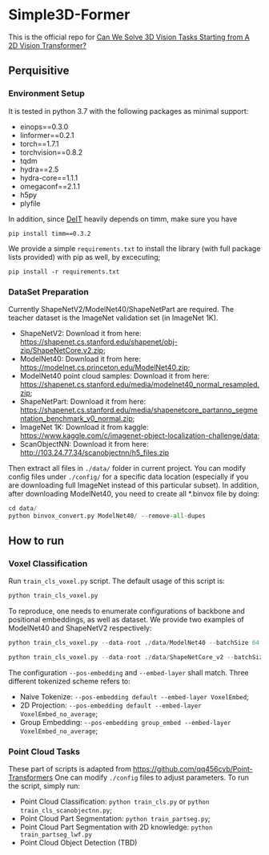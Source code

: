 # Simple3D-Former
This is the official repo for [Can We Solve 3D Vision Tasks Starting from A 2D Vision Transformer?](https://arxiv.org/pdf/2209.07026.pdf)

## Perquisitive

### Environment Setup
It is tested in python 3.7 with the following packages as minimal support:

*   einops==0.3.0
*   linformer==0.2.1
*   torch==1.7.1
*   torchvision==0.8.2
*   tqdm
*   hydra==2.5
*   hydra-core==1.1.1
*   omegaconf==2.1.1
*   h5py
*   plyfile

In addition, since [DeIT](https://github.com/facebookresearch/deit) heavily depends on timm, make sure you have

``` pip install timm==0.3.2  ```

We provide a simple ```requirements.txt``` to install the library (with full package lists provided) with pip as well, by excecuting;

```pip install -r requirements.txt ```


### DataSet Preparation

Currently ShapeNetV2/ModelNet40/ShapeNetPart are required. The teacher dataset is the ImageNet validation set (in ImageNet 1K).

*   ShapeNetV2: Download it from here: https://shapenet.cs.stanford.edu/shapenet/obj-zip/ShapeNetCore.v2.zip;
*   ModelNet40: Download it from here: https://modelnet.cs.princeton.edu/ModelNet40.zip;
*   ModelNet40 point cloud samples: Download it from here: https://shapenet.cs.stanford.edu/media/modelnet40_normal_resampled.zip;
*   ShapeNetPart: Download it from here: https://shapenet.cs.stanford.edu/media/shapenetcore_partanno_segmentation_benchmark_v0_normal.zip;
*   ImageNet 1K: Download it from kaggle: https://www.kaggle.com/c/imagenet-object-localization-challenge/data;
*   ScanObjectNN: Download it from here: http://103.24.77.34/scanobjectnn/h5_files.zip

Then extract all files in ```./data/``` folder in current project. You can modify config files under ```./config/``` for a specific data location (especially if you are downloading full ImageNet instead of this particular subset). In addition, after downloading ModelNet40, you need to create all *.binvox file by doing:

``` python 
cd data/
python binvox_convert.py ModelNet40/ --remove-all-dupes
```

## How to run

### Voxel Classification

Run ```train_cls_voxel.py``` script. The default usage of this script is:

```python
python train_cls_voxel.py 
```

To reproduce, one needs to enumerate configurations of backbone and positional embeddings, as well as dataset. We provide two examples of ModelNet40 and ShapeNetV2 respectively:

```python
python train_cls_voxel.py --data-root ./data/ModelNet40 --batchSize 64 --pretrained --lwf --epochs 100 --gpus 1 --dataset ModelNet40 --transformer-name deit_small_patch16_224 --outf ./cls/ --pos-embedding default --embed-layer VoxelEmbed --cell-size 6 --patch-size 5 --lr 1e-3
```

```python
python train_cls_voxel.py --data-root ./data/ShapeNetCore_v2 --batchSize 64 --pretrained --lwf --epochs 100 --gpus 1 --dataset ShapeNetV2 --transformer-name deit_base_patch16_224 --outf ./cls/ --pos-embedding group_embed --embed-layer VoxelEmbed_no_average --cell-size 9 --patch-size 14 --lr 1e-3
```

The configuration ```--pos-embedding``` and ```--embed-layer``` shall match. Three different tokenized scheme refers to:

* Naive Tokenize: ```--pos-embedding default --embed-layer VoxelEmbed```;
* 2D Projection: ```--pos-embedding default --embed-layer VoxelEmbed_no_average```;
* Group Embedding: ```--pos-embedding group_embed --embed-layer VoxelEmbed_no_average```;

### Point Cloud Tasks

These part of scripts is adapted from https://github.com/qq456cvb/Point-Transformers One can modify ```./config``` files to adjust parameters. To run the script, simply run:

*  Point Cloud Classification: ```python train_cls.py``` or ```python train_cls_scanobjectnn.py```;
*  Point Cloud Part Segmentation: ```python train_partseg.py```;
*  Point Cloud Part Segmentation with 2D knowledge: ```python train_partseg_lwf.py```
*  Point Cloud Object Detection (TBD)
